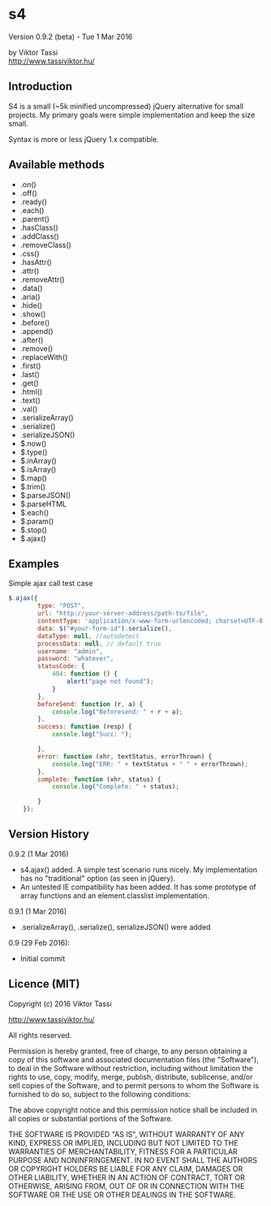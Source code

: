 # s4
Version 0.9.2 (beta) - Tue 1 Mar 2016

by Viktor Tassi  
<http://www.tassiviktor.hu/>

Introduction
------------
S4 is a small (~5k minified uncompressed) jQuery alternative for small projects. My primary goals were simple implementation and keep  the size small.

Syntax is more or less jQuery 1.x compatible.

Available methods
------------

+ .on()
+ .off()
+ .ready()
+ .each()
+ .parent()
+ .hasClass()
+ .addClass()
+ .removeClass()
+ .css()
+ .hasAttr()
+ .attr()
+ .removeAttr()
+ .data()
+ .aria()
+ .hide()
+ .show()
+ .before()
+ .append()
+ .after()
+ .remove()
+ .replaceWith()
+ .first()
+ .last()
+ .get()
+ .html()
+ .text() 
+ .val()
+ .serializeArray()
+ .serialize()
+ .serializeJSON()
+ $.now()
+ $.type()
+ $.inArray()
+ $.isArray()
+ $.map()
+ $.trim()
+ $.parseJSON()
+ $.parseHTML
+ $.each()
+ $.param()
+ $.stop()
+ $.ajax()

Examples
---------------

Simple ajax call test case

```javascript
$.ajax({
        type: "POST",
        url: "http://your-server-address/path-to/file",
        contentType: 'application/x-www-form-urlencoded; charset=UTF-8',
        data: $("#your-form-id").serialize(), 
        dataType: null, //autodetect
        processData: null, // default true
        username: "admin",
        password: "whatever",
        statusCode: {
            404: function () {
                alert("page not found");
            }
        },
        beforeSend: function (r, a) {
            console.log("Beforesend: " + r + a);
        },
        success: function (resp) {
            console.log("Succ: ");

        },
        error: function (xhr, textStatus, errorThrown) {
            console.log("ERR: " + textStatus + " " + errorThrown);
        },
        complete: function (xhr, status) {
            console.log("Complete: " + status);

        }
    });
```

Version History
---------------
0.9.2 (1 Mar 2016)

+ s4.ajax() added. A simple test scenario runs nicely. My implementation has no "traditional" option (as seen in jQuery).
+ An untested IE compatibility has been added. It has some prototype of array functions and an element.classlist implementation.

0.9.1 (1 Mar 2016)

+ .serializeArray(), .serialize(), serializeJSON() were added

0.9 (29 Feb 2016):

+ Initial commit

Licence (MIT)
------------
Copyright (c) 2016 Viktor Tassi

<http://www.tassiviktor.hu/>   

All rights reserved.

Permission is hereby granted, free of charge, to any person obtaining a copy
of this software and associated documentation files (the "Software"), to deal
in the Software without restriction, including without limitation the rights
to use, copy, modify, merge, publish, distribute, sublicense, and/or sell
copies of the Software, and to permit persons to whom the Software is
furnished to do so, subject to the following conditions:

The above copyright notice and this permission notice shall be included in all
copies or substantial portions of the Software.

THE SOFTWARE IS PROVIDED "AS IS", WITHOUT WARRANTY OF ANY KIND, EXPRESS OR
IMPLIED, INCLUDING BUT NOT LIMITED TO THE WARRANTIES OF MERCHANTABILITY,
FITNESS FOR A PARTICULAR PURPOSE AND NONINFRINGEMENT. IN NO EVENT SHALL THE
AUTHORS OR COPYRIGHT HOLDERS BE LIABLE FOR ANY CLAIM, DAMAGES OR OTHER
LIABILITY, WHETHER IN AN ACTION OF CONTRACT, TORT OR OTHERWISE, ARISING FROM,
OUT OF OR IN CONNECTION WITH THE SOFTWARE OR THE USE OR OTHER DEALINGS IN THE
SOFTWARE.



